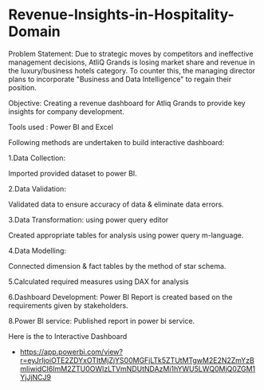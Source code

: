 # Revenue-Insights-in-Hospitality-Domain

Problem Statement: Due to strategic moves by competitors and ineffective management decisions, AtliQ Grands is losing market share and revenue in the luxury/business hotels category. To counter this, the managing director plans to incorporate "Business and Data Intelligence" to regain their position.

Objective: Creating a revenue dashboard for Atliq Grands to provide key insights for company development.

Tools used : Power BI and Excel

Following methods are undertaken to build interactive dashboard:

1.Data Collection:

Imported provided dataset to power BI.

2.Data Validation:

Validated data to ensure accuracy of data & eliminate data errors.

3.Data Transformation: using power query editor

Created appropriate tables for analysis using power query m-language.

4.Data Modelling: 

Connected dimension & fact tables by the method of star schema.

5.Calculated required measures using DAX for analysis

6.Dashboard Development: 
Power BI Report is created based on the requirements given by stakeholders.

8.Power BI service: Published report in power bi service.

Here is the to Interactive Dashboard 
- https://app.powerbi.com/view?r=eyJrIjoiOTE2ZDYxOTItMjZjYS00MGFjLTk5ZTUtMTgwM2E2N2ZmYzBmIiwidCI6ImM2ZTU0OWIzLTVmNDUtNDAzMi1hYWU5LWQ0MjQ0ZGM1YjJjNCJ9






